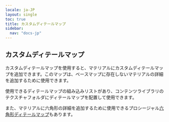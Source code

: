 ```yaml
---
locale: ja-JP
layout: single
toc: true
title: カスタムディテールマップ
sidebar:
  nav: "docs-jp"
---
```

## カスタムディテールマップ
カスタムディテールマップを使用すると、マテリアルにカスタムディテールマップを追加できます。このマップは、ベースマップに存在しないマテリアルの詳細を追加するために使用できます。

使用できるディテールマップの組み込みリストがあり、コンテンツライブラリのテクスチャフォルダにディテールマップを配置して使用できます。

また、マテリアルに六角形の詳細を追加するために使用できるプロシージャル[六角形ディテールマップ](hexagon_detail.md)もあります。